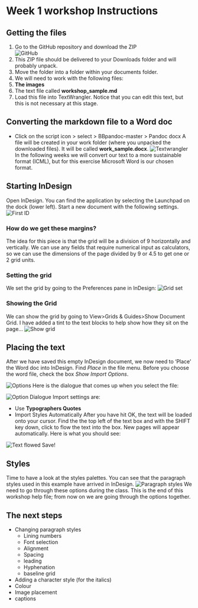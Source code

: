 # Week 1 workshop Instructions
## Getting the files
1. Go to the GitHub repository and download the ZIP  
	![][image-1]
2. This ZIP file should be delivered to your Downloads folder and will probably unpack.
3. Move the folder into a folder within your documents folder.
4. We will need to work with the following files:
 5. **The images**
 6. The text file called **workshop\_sample.md**
7. Load this file into TextWrangler. Notice that you can edit this text, but this is not necessary at this stage.
## Converting the markdown file to a Word doc
+ Click on the script icon \> select \> BBpandoc-master \> Pandoc docx
A file will be created in your work folder (where you unpacked the downloaded files). It will be called **work\_sample.docx**.
![][image-2]
In the following weeks we will convert our text to a more sustainable format (ICML), but for this exercise Microsoft Word is our chosen format.
## Starting InDesign
Open InDesign. You can find the application by selecting the Launchpad on the dock (lower left).
Start a new document with the following settings.
![][image-3]
### How do we get these margins?
The idea for this piece is that the grid will be a division of 9 horizontally and vertically. We can use any fields that require numerical input as calculators, so we can use the dimensions of the page divided by 9 or 4.5 to get one or 2 grid units.
### Setting the grid
We set the grid by going to the Preferences pane in InDesign:
![][image-4]
### Showing the Grid
We can show the grid by going to View\>Grids & Guides\>Show Document Grid. I have added a tint to the text blocks to help show how they sit on the page…
![][image-5]
## Placing the text
After we have saved this empty InDesign document, we now need to ‘Place’ the Word doc into InDesign.
Find _Place_ in the file menu. Before you choose the word file, check the box _Show Import Options_.

![][image-6]
Here is the dialogue that comes up when you select the file:

![][image-7]
Import settings are: 
+ Use **Typographers Quotes**
+ Import Styles Automatically
After you have hit OK, the text will be loaded onto your cursor. Find the the top left of the text box and with the SHIFT key down, click to flow the text into the box. New pages will appear automatically.
Here is what you should see:

![][image-8]
Save!
## Styles
Time to have a look at the styles palettes.
You can see that the paragraph styles used in this example have arrived in InDesign.
![][image-9]
We need to go through these options during the class.
This is the end of this workshop help file; from now on we are going through the options together.
## The next steps
+ Changing paragraph styles
	+ Lining numbers
	+ Font selection
	+ Alignment
	+ Spacing
	+ leading
	+ Hyphenation
	+ baseline grid
+ Adding a character style (for the italics)
+ Colour
+ Image placement
+ captions

[image-1]:	workshop1/Screenshot%202016-09-07%2019.49.31.png "GitHub"
[image-2]:	workshop1/Screenshot%202016-09-08%2009.04.54.png "Textwrangler"
[image-3]:	workshop1/Screenshot%202016-09-08%2009.30.43.png "First ID"
[image-4]:	workshop1/Screenshot%202016-09-08%2009.33.47.png "Grid set"
[image-5]:	workshop1/Screenshot%202016-09-08%2009.35.24.png "Show grid"
[image-6]:	workshop1/Screenshot%202016-09-08%2009.46.42.png "Options"
[image-7]:	workshop1/Screenshot%202016-09-08%2009.48.44.png "Option Dialogue"
[image-8]:	workshop1/Screenshot%202016-09-08%2009.56.54.png "Text flowed"
[image-9]:	workshop1/Screenshot%202016-09-08%2010.11.06.png "Paragraph styles"